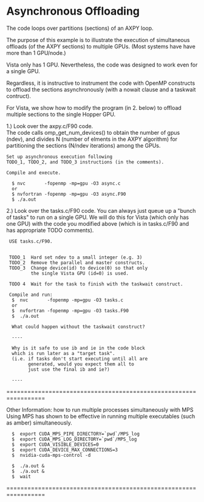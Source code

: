 # Asynchronous Offloading

The code loops over partitions (sections) of
an AXPY loop.

The purpose of this example is to illustrate
the execution of simultaneous offloads
(of the AXPY sections) to multiple GPUs.
(Most systems have have more than 1 GPU/node.)

Vista only has 1 GPU. Nevertheless, the
code was designed to work even for a single GPU.

Regardless, it is instructive to instrument the
code with OpenMP constructs to offload the
sections asynchronously (with a nowait clause
and a taskwait contruct).

For Vista, we show how to modify the program (in 2. below)
to offload multiple sections to the single Hopper GPU.
 
1.) Look over the axpy.c/F90 code.  
    The code calls omp_get_num_devices() to obtain the number of gpus 
    (ndev), and divides N (number of elments in the AXPY algorithm)
    for partitioning the sections (N/ndev iterations) among the GPUs.

    Set up asynchronous execution following
    TODO_1, TODO_2, and TODO_3 instructions (in the comments).  

    Compile and execute.

      $ nvc       -fopenmp -mp=gpu -O3 async.c 
      or
      $ nvfortran -fopenmp -mp=gpu -O3 async.F90
      $ ./a.out

2.)  Look over the tasks.c/F90 code.
     You can always just queue up a "bunch of tasks"
     to run on a single GPU.  We will do this for
     Vista (which only has one GPU) with the code
     you modified above (which is in tasks.c/F90
     and has appropriate TODO comments).

     USE tasks.c/F90.


     TODO_1  Hard set ndev to a small integer (e.g. 3)
     TODO_2  Remove the parallel and master constructs.
     TODO_3  Change device(id) to device(0) so that only
             the single Vista GPU (id=0) is used.

     TODO 4  Wait for the task to finish with the taskwait construct.

     Compile and run:
      $  nvc       -fopenmp -mp=gpu -O3 tasks.c 
      or
      $  nvfortran -fopenmp -mp=gpu -O3 tasks.F90
      $  ./a.out

      What could happen without the taskwait construct?

      ---- 

      Why is it safe to use ib and ie in the code block
      which is run later as a "target task".  
      (i.e. if tasks don't start executing until all are 
            generated, would you expect them all to
            just use the final ib and ie?)

      ---- 

=================================================================

Other Information:  how to run multiple processes simultaneously
                    with MPS
     Using MPS has shown to be effective in running
     multiple executables (such as amber) simultaneously.

      $  export CUDA_MPS_PIPE_DIRECTORY=`pwd`/MPS_log
      $  export CUDA_MPS_LOG_DIRECTORY=`pwd`/MPS_log
      $  export CUDA_VISIBLE_DEVICES=0
      $  export CUDA_DEVICE_MAX_CONNECTIONS=3
      $  nvidia-cuda-mps-control -d

      $  ./a.out &
      $  ./a.out &
      $  wait
=================================================================
